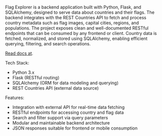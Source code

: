 Flag Explorer is a backend application built with Python, Flask, and SQLAlchemy, designed to serve data about countries and their flags.
The backend integrates with the REST Countries API to fetch and process country metadata such as flag images, capital cities, regions, and populations.
The project exposes clean and well-documented RESTful endpoints that can be consumed by any frontend or client. 
Country data is fetched, normalized, and stored using SQLAlchemy, enabling efficient querying, filtering, and search operations.

[Read docs at](doc.md).

Tech Stack:
- Python 3.x
- Flask (RESTful routing)
- SQLAlchemy (ORM for data modeling and querying)
- REST Countries API (external data source)

Features:
- Integration with external API for real-time data fetching
- RESTful endpoints for accessing country and flag data
- Search and filter support via query parameters
- Modular and maintainable backend architecture
- JSON responses suitable for frontend or mobile consumption
